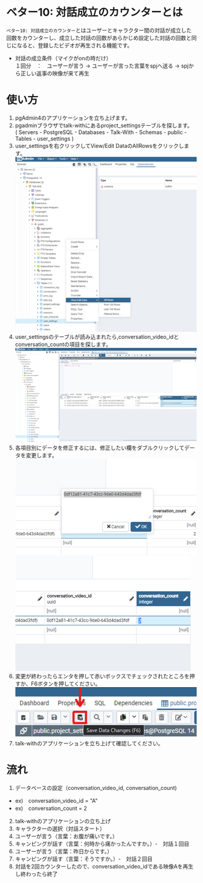 # ベター10: 対話成立のカウンターとは
`ベター10: 対話成立のカウンター`とはユーザーとキャラクター間の対話が成立した回数をカウンターし、成立した対話の回数があらかじめ設定した対話の回数と同じになると、登録したビデオが再生される機能です。    
* 対話の成立条件（マイクがonの時だけ）    
１回分　：　ユーザーが言う → ユーザーが言った言葉をspjへ送る → spjから正しい返事の映像が来て再生
<!-- 簡単な説明 -->
<!-- １回分　：　ユーザーが言う → キャラクターが話す（正しい映像の場合） -->

# 使い方

1. pgAdmin4のアプリケーションを立ち上げます。
2. pgadminブラウザでtalk-withにあるproject_settingsテーブルを探します。   
   ( Servers - PostgreSQL - Databases - Talk-With - Schemas - public - Tables - user_settings )
3. user_settingsを右クリックしてView/Edit DataのAllRowsをクリックします。
   ![インストール画面2](./images/conversation/user_settings_click.png)
4. user_settingsのテーブルが読み込まれたら,conversation_video_idとconversation_countの項目を探します。
   ![インストール画面2](./images/conversation/user_settings_list.png)
5. 各項目別にデータを修正するには、修正したい欄をダブルクリックしてデータを変更します。
   ![インストール画面2](./images/conversation/conversation_video_id.png)
   ![インストール画面2](./images/conversation/conversation_count.png)
6. 変更が終わったらエンタを押して赤いボックスでチェックされたところを押すか、F6ボタンを押してください。
   ![インストール画面2](./images/conversation/save_database.png)
7. talk-withのアプリケーションを立ち上げて確認してください。

# 流れ
1. データベースの設定（conversation_video_id, conversation_count)
  * ex)　conversation_video_id = "A"   
  * ex)　conversation_count = 2
2. talk-withのアプリケーションの立ち上げ
3. キャラクターの選択（対話スタート）
4. ユーザーが言う（言葉：お腹が痛いです。）
5. キャンピングが話す（言葉：何時から痛かったんですか。）-　対話１回目
6. ユーザーが言う（言葉：昨日からです。）
7. キャンピングが話す（言葉：そうですか。）-　対話２回目
8. 対話を2回カウンターしたので、conversation_video_idである映像Aを再生し終わったら終了
